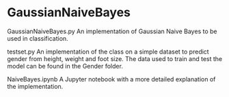 # GaussianNaiveBayes

GaussianNaiveBayes.py
An implementation of Gaussian Naive Bayes to be used in classification. 

testset.py
An implementation of the class on a simple dataset to predict gender from height, weight and foot size. The data used to train and test the model can be found in the Gender folder.

NaiveBayes.ipynb
A Jupyter notebook with a more detailed explanation of the implementation.
